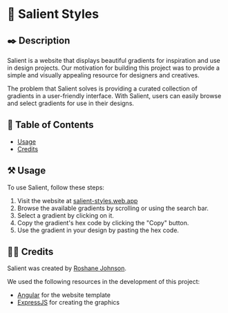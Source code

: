 # 🎨 Salient Styles

## ✒️ Description

Salient is a website that displays beautiful gradients for inspiration and use in design projects. Our motivation for building this project was to provide a simple and visually appealing resource for designers and creatives.

The problem that Salient solves is providing a curated collection of gradients in a user-friendly interface. With Salient, users can easily browse and select gradients for use in their designs.

## 📃 Table of Contents

- [Usage](#usage)
- [Credits](#credits)

## ⚒️ Usage

To use Salient, follow these steps:

1. Visit the website at [salient-styles.web.app](https://salient-styles.web.app)
2. Browse the available gradients by scrolling or using the search bar.
3. Select a gradient by clicking on it.
4. Copy the gradient's hex code by clicking the "Copy" button.
5. Use the gradient in your design by pasting the hex code.

## 👨‍💻 Credits

Salient was created by [Roshane Johnson](https://github.com/Roshane-Johnson).

We used the following resources in the development of this project:

- [Angular](https://v13.angular.io/) for the website template
- [ExpressJS](https://google.com?q=express+js/) for creating the graphics

<!-- ## License

Salient is licensed under the MIT License. This means that you are free to use, modify, and distribute the website as long as you include the original copyright and license notice. -->
